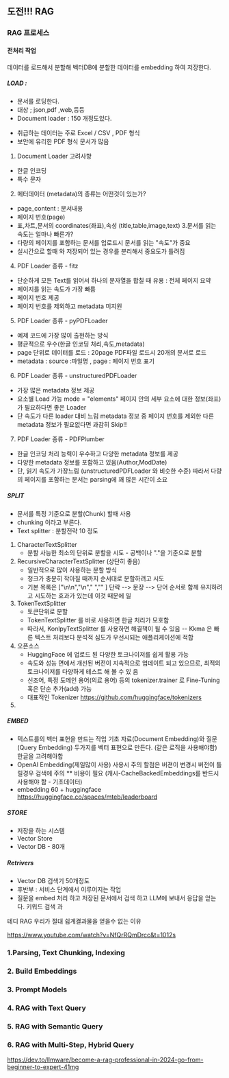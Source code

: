 ## 도전!!! RAG 

### RAG 프로세스
####  전처리 작업
데이터를 로드해서 분할해 벡터DB에 분할한 데이터를 embedding 하여 저장한다.

#####  LOAD : 
- 문서를 로딩한다.
- 대상 ;  json,pdf ,web,등등
- Document loader :  150 개정도있다.
* 취급하는 데이터는 주로 Excel / CSV , PDF 형식
* 보안에 유리한 PDF 형식 문서가 많음
1. Document Loader 고려사항
* 한글 인코딩
* 특수 문자
2. 메터데이터 (metadata)의 종류는 어떤것이 있는가?
* page_content : 문서내용
* 페이지 번호(page)
* 표,차트,문서의 coordinates(좌표),속성 (title,table,image,text)
3.문서를 읽는 속도는 얼마나 빠른가?
* 다량의 페이지를 포함하는 문서를 업로드시 문서를 읽는 "속도"가 중요
* 실시간으로 할때 와 저장되어 있는 경우를 분리해서 중요도가 틀려짐
4. PDF Loader 종류 - fitz
* 단순하게 모든 Text를 읽어서 하나의 문자열을 합칠 때 유용 : 전체 페이지 요약
* 페이지를 읽는 속도가 가장 빠름
* 페이지 번호 제공
* 페이지 번호를 제외하고 metadata 미지원
5. PDF Loader 종류 - pyPDFLoader
* 예제 코드에 가장 많이 출현하는 방식
* 평균적으로 우수(한글 인코딩 처리,속도,metadata)
* page 단위로 데이터를 로드 : 20page PDF파일 로드시 20개의 문서로 로드
* metadata : source :파일명 , page : 페이지 번호 표기
6. PDF Loader 종류 - unstructuredPDFLoader
* 가장 많은 metadata 정보 제공
* 요소별 Load 가능 
	mode = "elements"
	페이지 안의 세부 요소에 대한 정보(좌표)가 필요하다면 좋은 Loader
* 단 속도가 다른  loader 대비 느림
    metadata 정보 중 페이지 번호를 제외한 다른 metadata 정보가 필요없다면 과감히 Skip!!
7. PDF Loader 종류 - PDFPlumber
* 한글 인코딩 처리 능력이 우수하고 다양한 metadata 정보를 제공
* 다양한  metadata 정보를 포함하고 있음(Author,ModDate)
* 단, 읽기 속도가 가장느림 (unstructuredPDFLoader 와 비슷한 수준)
  따라서 다량의 페이지를 포함하는 문서는 parsing에 꽤 많은 시간이 소요
##### SPLIT 
- 문서를 특정 기준으로 분할(Chunk) 할때 사용
- chunking 이라고 부른다.
- Text splitter  :  분할전략 10 정도
1. CharacterTextSplitter
	* 분할 사능한 최소의 단위로 분할을 시도 - 공백이나 "."을 기준으로 분할
2. RecursiveCharacterTextSplitter (상단히 좋음)
	* 일반적으로 많이 사용하는 분할 방식
	* 청크가 충분히 작아질 때까지 순서대로 분할하려고 시도
	* 기본 목록은 ["\n\n","\n"," ","" ]
	단락 --> 문장 --> 단어 순서로 함께 유지하려고 시도하는 효과가 있는데 이것 때문에 일
3. TokenTextSplitter
   * 토큰단위로 분할
   * TokenTextSplitter 를 바로 사용하면 한글 처리가 모호함
   * 따라서, KonlpyTextSplitter 를 사용하면 해결책이 될 수 있음
     -- Kkma 은 빠른 텍스트 처리보다 분석적 심도가 우선시되는 애플리케이션에 적합
4. 오픈소스
    * HuggingFace 에 업로드 된 다양한 토크나이저를 쉽게 활용 가능
    * 속도와 성능 면에서 개선된 버전이 지속적으로 업데이트 되고 있으므로, 최적의 토크나이저를 다양하게 테스트 해 볼 수 있
음
    * 신조어, 특정 도메인 용어(의료 용어) 등의 tokenizer.trainer 로 Fine-Tuning 혹은 단순 추가(add) 가능
    * 대표적인 Tokenizer
   https://github.com/huggingface/tokenizers
5. 
##### EMBED 
- 텍스트를의 벡터 표헌을 만드는 작업
기초 자료(Document Embedding)와 질문(Query Embedding) 두가지를 벡터 표현으로 만든다.  (같은 로직을 사용해야함)
한글을 고려해야함
- OpenAI Embedding(제일많이 사용) 사용시 주의 할점은 버젼이 변경시 버전이 틀릴경우 검색에  주의
   ** 비용이 필요 (캐시-CacheBackedEmbeddings를 반드시 사용해야 함 - 기초데이터)
- embedding 60 + huggingface
  https://huggingface.co/spaces/mteb/leaderboard
#####  STORE 
- 저장을 하는 시스템
- Vector Store
- Vector DB - 80개

#####  Retrivers 
- Vector DB 검색기 50개정도
- 후반부 : 서비스 단계에서 이루어지는 작업
- 질문을 embed 처리 하고 저장된 문서에서 검색 하고 LLM에 보내서 응답을 얻는다.
키워드 검색 과 

테디 RAG 우리가 절대 쉽계결과물을 얻을수 없는 이유

https://www.youtube.com/watch?v=NfQrRQmDrcc&t=1012s

### 1.Parsing, Text Chunking, Indexing


### 2. Build Embeddings

### 3. Prompt Models

### 4. RAG with Text Query

### 5. RAG with Semantic Query

### 6. RAG with Multi-Step, Hybrid Query





https://dev.to/llmware/become-a-rag-professional-in-2024-go-from-beginner-to-expert-41mg